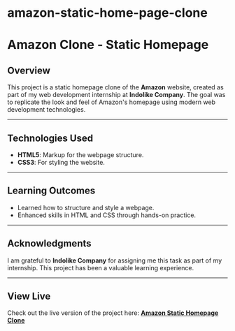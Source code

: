 # amazon-static-home-page-clone
<h1>Amazon Clone - Static Homepage</h1>
<h2>Overview</h2>
<p>This project is a static homepage clone of the <b>Amazon</b> website, created as part of my web development internship at <b>Indolike Company</b>. The goal was to replicate the look and feel of Amazon's homepage using modern web development technologies.</p>
<hr />
<h2>Technologies Used</h2>
<ul>
  <li><b>HTML5</b>: Markup for the webpage structure.</li>
  <li><b>CSS3</b>: For styling the website.</li>
</ul>
<hr />
<h2>Learning Outcomes</h2>
<ul>
  <li>Learned how to structure and style a webpage.</li>
  <li>Enhanced skills in HTML and CSS through hands-on practice.</li>
</ul>
<hr />
<h2>Acknowledgments</h2>
<p>I am grateful to <b>Indolike Company</b> for assigning me this task as part of my internship. This project has been a valuable learning experience.</p>
<hr />
<h2>View Live</h2>
<p>Check out the live version of the project here:  
<a href="https://kartik-sonar123.github.io/amazon-static-home-page-clone/" target="_blank"><b>Amazon Static Homepage Clone</b></a></p>
